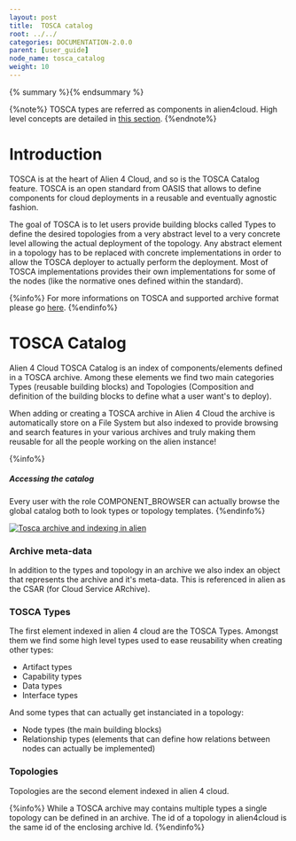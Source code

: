 ```yaml
---
layout: post
title:  TOSCA catalog
root: ../../
categories: DOCUMENTATION-2.0.0
parent: [user_guide]
node_name: tosca_catalog
weight: 10
---
```


{% summary %}{% endsummary %}

{%note%}
TOSCA types are referred as components in alien4cloud. High level concepts are detailed in [this section](#/documentation/2.0.0/concepts/components.html).
{%endnote%}

# Introduction

TOSCA is at the heart of Alien 4 Cloud, and so is the TOSCA Catalog feature. TOSCA is an open standard from OASIS that allows to define components for cloud deployments in a reusable and eventually agnostic fashion.

The goal of TOSCA is to let users provide building blocks called Types to define the desired topologies from a very abstract level to a very concrete level allowing the actual deployment of the topology. Any abstract element in a topology has to be replaced with concrete implementations in order to allow the TOSCA deployer to actually perform the deployment. Most of TOSCA implementations provides their own implementations for some of the nodes (like the normative ones defined within the standard).

{%info%}
For more informations on TOSCA and supported archive format please go [here](#/documentation/2.0.0/devops_guide/tosca_concepts.html).
{%endinfo%}

# TOSCA Catalog

Alien 4 Cloud TOSCA Catalog is an index of components/elements defined in a TOSCA archive. Among these elements we find two main categories Types (reusable building blocks) and Topologies (Composition and definition of the building blocks to define what a user want's to deploy).

When adding or creating a TOSCA archive in Alien 4 Cloud the archive is automatically store on a File System but also indexed to provide browsing and search features in your various archives and truly making them reusable for all the people working on the alien instance!

{%info%}
<h5>Accessing the catalog</h5>
Every user with the role COMPONENT_BROWSER can actually browse the global catalog both to look types or topology templates.
{%endinfo%}

[![Tosca archive and indexing in alien](../../images/user_guide/catalog_archive_content.png)](../../images/user_guide/catalog_archive_content.png)

### Archive meta-data

In addition to the types and topology in an archive we also index an object that represents the archive and it's meta-data. This is referenced in alien as the CSAR (for Cloud Service ARchive).

### TOSCA Types

The first element indexed in alien 4 cloud are the TOSCA Types. Amongst them we find some high level types used to ease reusability when creating other types:

* Artifact types
* Capability types
* Data types
* Interface types

And some types that can actually get instanciated in a topology:

* Node types (the main building blocks)
* Relationship types (elements that can define how relations between nodes can actually be implemented)

### Topologies

Topologies are the second element indexed in alien 4 cloud.

{%info%}
While a TOSCA archive may contains multiple types a single topology can be defined in an archive. The id of a topology in alien4cloud is the same id of the enclosing archive Id.
{%endinfo%}
